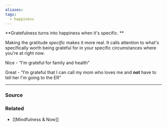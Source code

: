 ```yaml
---
aliases: 
tags:
  - happiness
---
```

**Gratefulness turns into happiness when it's specific. **

Making the gratitude *specific* makes it more real. It calls attention to what's specifically worth being grateful for in your specific circumstances where you're at right *now*.

Nice - “I'm grateful for family and health”

Great - “I’m grateful that I can call my mom who loves me and **not** have to tell her I'm going to the ER”

---

### Source


### Related
- [[Mindfulness & Now]]